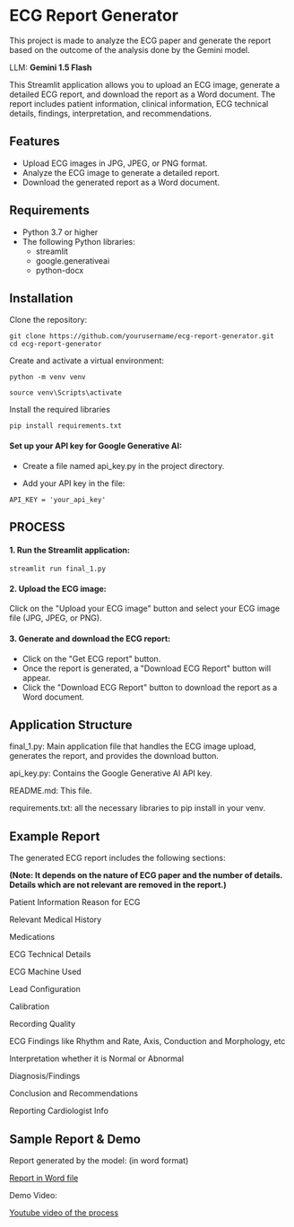 # ECG Report Generator 

This project is made to analyze the ECG paper and generate the report based on the outcome of the analysis done by the Gemini model.

LLM: **Gemini 1.5 Flash**

This Streamlit application allows you to upload an ECG image, generate a detailed ECG report, and download the report as a Word document. The report includes patient information, clinical information, ECG technical details, findings, interpretation, and recommendations.

## Features
- Upload ECG images in JPG, JPEG, or PNG format.
- Analyze the ECG image to generate a detailed report.
- Download the generated report as a Word document.

## Requirements
- Python 3.7 or higher
- The following Python libraries:
    - streamlit
    - google.generativeai
    - python-docx

## Installation
Clone the repository:
```
git clone https://github.com/yourusername/ecg-report-generator.git 
cd ecg-report-generator
```

Create and activate a virtual environment:
```
python -m venv venv

source venv\Scripts\activate
```

Install the required libraries
```
pip install requirements.txt
```

#### Set up your API key for Google Generative AI:

- Create a file named api_key.py in the project directory.

- Add your API key in the file:
```
API_KEY = 'your_api_key'
```

## PROCESS

#### 1. Run the Streamlit application:
```
streamlit run final_1.py
```

#### 2. Upload the ECG image:

Click on the "Upload your ECG image" button and select your ECG image file (JPG, JPEG, or PNG).

#### 3. Generate and download the ECG report:

- Click on the "Get ECG report" button.
- Once the report is generated, a "Download ECG Report" button will appear.
- Click the "Download ECG Report" button to download the report as a Word document.

## Application Structure
final_1.py: Main application file that handles the ECG image upload, generates the report, and provides the download button.

api_key.py: Contains the Google Generative AI API key.

README.md: This file.

requirements.txt: all the necessary libraries to pip install in your venv.

## Example Report
The generated ECG report includes the following sections:

**(Note: It depends on the nature of ECG paper and the number of details. Details which are not relevant are removed in the report.)**

Patient Information
Reason for ECG

Relevant Medical History

Medications

ECG Technical Details

ECG Machine Used

Lead Configuration

Calibration

Recording Quality

ECG Findings like Rhythm and Rate, Axis, Conduction and Morphology, etc

Interpretation whether it is Normal or Abnormal

Diagnosis/Findings

Conclusion and Recommendations

Reporting Cardiologist Info


## Sample Report & Demo

Report generated by the model: (in word format)

[Report in Word file](https://docs.google.com/document/d/1W8Hp_br27F7aIoHpsi04ZSveDheerHmz/edit?usp=sharing&ouid=116536903840988341968&rtpof=true&sd=true)

Demo Video:

[Youtube video of the process](https://youtu.be/awjBouyBvl8)
